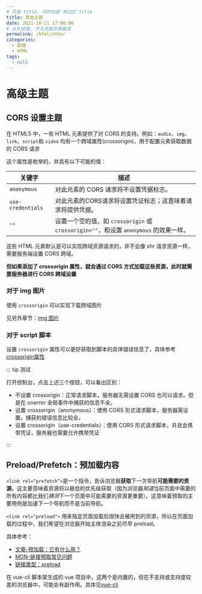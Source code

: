 ```yaml
---
# 页面 title, 同时也是 侧边栏 title
title: 其他主题
date: 2021-10-21 17:00:00
# 永久链接, 不与页面目录路径
permalink: /html/other
categories: 
  - 前端
  - HTML
tags: 
  - null
---
```

# 高级主题

## CORS 设置主题

在 HTML5 中，一些 HTML 元素提供了对 CORS 的支持。例如：`audio`、`img`、`link`、`script`和 `video` 均有一个跨域属性(crossorigin)，用于配置元素获取数据的 CORS 请求

这个属性是枚举的，并具有以下可能的值：

| 关键字            | 描述                                                         |
| ----------------- | ------------------------------------------------------------ |
| `anonymous`       | 对此元素的 CORS 请求将不设置凭据标志。                       |
| `use-credentials` | 对此元素的CORS请求将设置凭证标志；这意味着请求将提供凭据。   |
| `""`              | 设置一个空的值，如 `crossorigin` 或 `crossorigin=""`，和设置 `anonymous` 的效果一样。 |

这些 HTML 元素默认是可以实现跨域资源请求的，并不会像 xhr 请求资源一样，需要服务端设置 CORS 跨域。

**但如果添加了 crossorigin 属性，就会通过 CORS 方式加载这些资源，此时就需要服务器进行 CORS 跨域设置**

### 对于 img 图片

使用 `crossorigin` 可以实现下载跨域图片

见另外章节：[img 图片](/html/img/#跨域图片-cookie)

### 对于 script 脚本

设置 `crossorigin` 属性可以更好获取到脚本的具体错误信息了，具体参考 [crossorigin属性](https://blog.csdn.net/qq_40028324/article/details/107076751)

::: tip 测试

<html-test type="scriptCors" />

打开控制台，点击上述三个按钮，可以看出区别：

* 不设置 crossorigin：正常请求脚本，服务器无需设置 CORS 也可以请求。但是在 onerror 全局事件中捕获的信息不全。
* 设置 crossorigin（anonymous）：使用 CORS 形式请求脚本，服务器需设置。捕获的错误信息比较全。
* 设置 crossorigin（use-credentials）：使用 CORS 形式请求脚本，并且会携带凭证，服务器也需要允许携带凭证

:::

## Preload/Prefetch：预加载内容

`<link rel=“prefetch”>`是一个指令，告诉浏览器**获取**下一次导航**可能需要的资源**。这主要意味着资源将以极低的优先级获取（因为浏览器*知道*当前页面中需要的所有内容都比我们*猜测*下一个页面中可能需要的资源更重要）。这意味着预取的主要用例是加速下一个导航而不是当前导航。

`<link rel="preload">` 用来指定页面加载后很快会被用到的资源，所以在页面加载的过程中，我们希望在浏览器开始主体渲染之前尽早 preload。

具体参考：

* [文章-预加载：它有什么用？](https://www.smashingmagazine.com/2016/02/preload-what-is-it-good-for/)
* [MDN-链接预取常见问题](https://developer.mozilla.org/zh-CN/docs/Web/HTTP/Link_prefetching_FAQ)
* [链接类型：preload](https://developer.mozilla.org/zh-CN/docs/Web/HTML/Link_types/preload)

在 vue-cli 脚本架生成的 vue 项目中，这两个是内置的，但在不支持或支持度较差的浏览器中，可能会有副作用。具体见[vue-cli](https://cli.vuejs.org/zh/guide/html-and-static-assets.html#preload)

